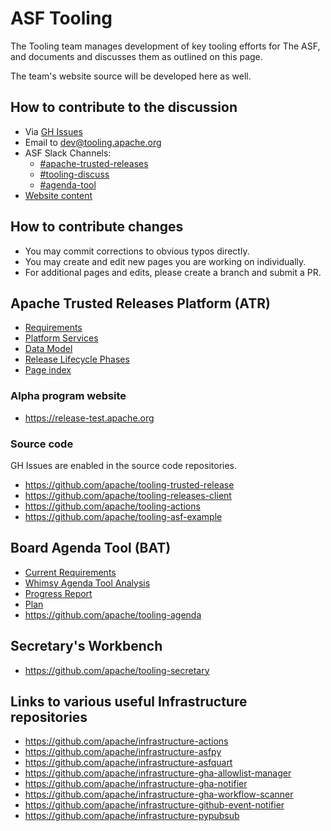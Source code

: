 # ASF Tooling

The Tooling team manages development of key tooling efforts for The ASF, and documents and discusses them as outlined on this page.

The team's website source will be developed here as well.

## How to contribute to the discussion

- Via [GH Issues](https://github.com/apache/tooling-docs/issues)
- Email to dev@tooling.apache.org
- ASF Slack Channels:
  - [#apache-trusted-releases](https://the-asf.slack.com/archives/C049WADAAQG)
  - [#tooling-discuss](https://the-asf.slack.com/archives/C086X8CKEMB)
  - [#agenda-tool](https://the-asf.slack.com/archives/C0209DTD3ST)
- [Website content](https://github.com/apache/tooling-docs/tree/main/content/pages)

## How to contribute changes

- You may commit corrections to obvious typos directly.
- You may create and edit new pages you are working on individually.
- For additional pages and edits, please create a branch and submit a PR.

## Apache Trusted Releases Platform (ATR)

- [Requirements](apache-trusted-release/requirements.md)
- [Platform Services](apache-trusted-release/platform.md)
- [Data Model](apache-trusted-release/data-model.md)
- [Release Lifecycle Phases](apache-trusted-release/lifecycle.md)
- [Page index](apache-trusted-release)

### Alpha program website

- https://release-test.apache.org

### Source code

GH Issues are enabled in the source code repositories.

- https://github.com/apache/tooling-trusted-release
- https://github.com/apache/tooling-releases-client
- https://github.com/apache/tooling-actions
- https://github.com/apache/tooling-asf-example


## Board Agenda Tool (BAT)

- [Current Requirements](https://github.com/apache/tooling-agenda/blob/master/REQUIREMENTS.md)
- [Whimsy Agenda Tool Analysis](board-agenda-tool/whimsy.md)
- [Progress Report](board-agenda-tool/progress.md)
- [Plan](board-agenda-tool/plan.md)
- https://github.com/apache/tooling-agenda

## Secretary's Workbench

- https://github.com/apache/tooling-secretary

## Links to various useful Infrastructure repositories

- https://github.com/apache/infrastructure-actions
- https://github.com/apache/infrastructure-asfpy
- https://github.com/apache/infrastructure-asfquart
- https://github.com/apache/infrastructure-gha-allowlist-manager
- https://github.com/apache/infrastructure-gha-notifier
- https://github.com/apache/infrastructure-gha-workflow-scanner
- https://github.com/apache/infrastructure-github-event-notifier
- https://github.com/apache/infrastructure-pypubsub
